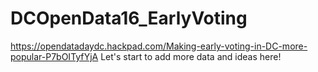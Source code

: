 # DCOpenData16_EarlyVoting

https://opendatadaydc.hackpad.com/Making-early-voting-in-DC-more-popular-P7bOITyfYjA
Let's start to add more data and ideas here!
